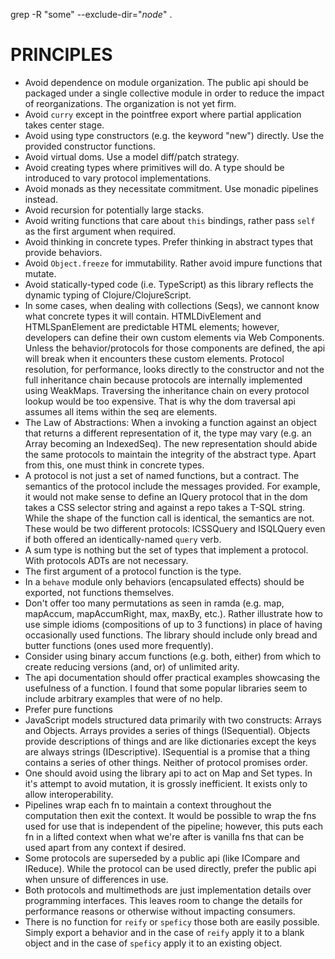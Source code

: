 grep -R "some" --exclude-dir="*node*" .

# PRINCIPLES

* Avoid dependence on module organization.  The public api should be packaged under a single collective module in order to reduce the impact of reorganizations.  The organization is not yet firm.
* Avoid `curry` except in the pointfree export where partial application takes center stage.
* Avoid using type constructors (e.g. the keyword "new") directly.  Use the provided constructor functions.
* Avoid virtual doms.  Use a model diff/patch strategy.
* Avoid creating types where primitives will do.  A type should be introduced to vary protocol implementations.
* Avoid monads as they necessitate commitment.  Use monadic pipelines instead.
* Avoid recursion for potentially large stacks.
* Avoid writing functions that care about `this` bindings, rather pass `self` as the first argument when required.
* Avoid thinking in concrete types.  Prefer thinking in abstract types that provide behaviors.
* Avoid `Object.freeze` for immutability.  Rather avoid impure functions that mutate.
* Avoid statically-typed code (i.e. TypeScript) as this library reflects the dynamic typing of Clojure/ClojureScript.
* In some cases, when dealing with collections (Seqs), we cannont know what concrete types it will contain.  HTMLDivElement and HTMLSpanElement are predictable HTML elements; however, developers can define their own custom elements via Web Components.  Unless the behavior/protocols for those components are defined, the api will break when it encounters these custom elements.  Protocol resolution, for performance, looks directly to the constructor and not the full inheritance chain because protocols are internally implemented using WeakMaps.  Traversing the inheritance chain on every protocol lookup would be too expensive.  That is why the dom traversal api assumes all items within the seq are elements.
* The Law of Abstractions: When a invoking a function against an object that returns a different representation of it, the type may vary (e.g. an Array becoming an IndexedSeq).  The new representation should abide the same protocols to maintain the integrity of the abstract type.  Apart from this, one must think in concrete types.
* A protocol is not just a set of named functions, but a contract.  The semantics of the protocol include the messages provided.  For example, it would not make sense to define an IQuery protocol that in the dom takes a CSS selector string and against a repo takes a T-SQL string.  While the shape of the function call is identical, the semantics are not.  These would be two different protocols: ICSSQuery and ISQLQuery even if both offered an identically-named `query` verb.
* A sum type is nothing but the set of types that implement a protocol.  With protocols ADTs are not necessary.
* The first argument of a protocol function is the type.
* In a `behave` module only behaviors (encapsulated effects) should be exported, not functions themselves.
* Don't offer too many permutations as seen in ramda (e.g. map, mapAccum, mapAccumRight, max, maxBy, etc.).  Rather illustrate how to use simple idioms (compositions of up to 3 functions) in place of having occasionally used functions.  The library should include only bread and butter functions (ones used more frequently).
* Consider using binary accum functions (e.g. both, either) from which to create reducing versions (and, or) of unlimited arity.
* The api documentation should offer practical examples showcasing the usefulness of a function.  I found that some popular libraries seem to include arbitrary examples that were of no help.
* Prefer pure functions
* JavaScript models structured data primarily with two constructs: Arrays and Objects.  Arrays provides a series of things (ISequential).  Objects provide descriptions of things and are like dictionaries except the keys are always strings (IDescriptive).  ISequential is a promise that a thing contains a series of other things.  Neither of protocol promises order.
* One should avoid using the library api to act on Map and Set types.  In it's attempt to avoid mutation, it is grossly inefficient.  It exists only to allow interoperability.
* Pipelines wrap each fn to maintain a context throughout the computation then exit the context.  It would be possible to wrap the fns used for use that is independent of the pipeline; however, this puts each fn in a lifted context when what we're after is vanilla fns that can be used apart from any context if desired.
* Some protocols are superseded by a public api (like ICompare and IReduce).  While the protocol can be used directly, prefer the public api when unsure of differences in use.
* Both protocols and multimethods are just implementation details over programming interfaces.  This leaves room to change the details for performance reasons or otherwise without impacting consumers.
* There is no function for `reify` or `speficy` those both are easily possible.  Simply export a behavior and in the case of `reify` apply it to a blank object and in the case of `speficy` apply it to an existing object.